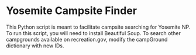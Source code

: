 # Yosemite Campsite Finder
This Python script is meant to facilitate campsite searching for Yosemite NP.  To run this script, you will need to install Beautiful Soup.  To search other campgrounds available on recreation.gov, modify the campGround dictionary with new IDs.
